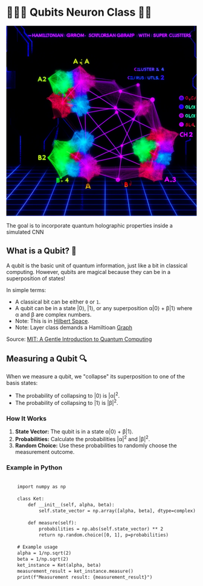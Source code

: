 <link rel="stylesheet" type="text/css" href="styles.css">

# 🧙‍♀️✨ Qubits Neuron Class 🚀🌌

<img src='https://github.com/LilaShiba/Quantum_Collapse_Neuron/blob/main/imgs/hamiltonian.png'>

The goal is to incorporate quantum holographic properties inside a simulated CNN

<h2>What is a Qubit? 🧩</h2>

<p>A qubit is the basic unit of quantum information, just like a bit in classical computing. However, qubits are magical because they can be in a superposition of states!</p>

<p>In simple terms:</p>

<ul>
  <li>A classical bit can be either <code>0</code> or <code>1</code>.</li>
  <li>A qubit can be in a state |0⟩, |1⟩, or any superposition α|0⟩ + β|1⟩ where α and β are complex numbers.</li>
  <li>Note: This is in <a href="https://en.wikipedia.org/wiki/Hilbert_space">Hilbert Space</a>.</li>
  <li>Note: Layer class demands a Hamiltioan <a href='https://en.wikipedia.org/wiki/Hamiltonian_path'> Graph</a></li>
</ul>

<p>Source: <a href="https://mitpressbookstore.mit.edu/book/9780262526678">MIT: A Gentle Introduction to Quantum Computing</a></p>



## Measuring a Qubit 🔍

<p>When we measure a qubit, we "collapse" its superposition to one of the basis states:</p>

<ul>
  <li>The probability of collapsing to |0⟩ is |α|<sup>2</sup>.</li>
  <li>The probability of collapsing to |1⟩ is |β|<sup>2</sup>.</li>
</ul>

<h3>How It Works</h3>

<ol>
  <li><strong>State Vector:</strong> The qubit is in a state α|0⟩ + β|1⟩.</li>
  <li><strong>Probabilities:</strong> Calculate the probabilities |α|<sup>2</sup> and |β|<sup>2</sup>.</li>
  <li><strong>Random Choice:</strong> Use these probabilities to randomly choose the measurement outcome.</li>
</ol>


### Example in Python

<pre><code>
    import numpy as np
    
    class Ket:
        def __init__(self, alpha, beta):
            self.state_vector = np.array([alpha, beta], dtype=complex)
    
        def measure(self):
            probabilities = np.abs(self.state_vector) ** 2
            return np.random.choice([0, 1], p=probabilities)
    
    # Example usage
    alpha = 1/np.sqrt(2)
    beta = 1/np.sqrt(2)
    ket_instance = Ket(alpha, beta)
    measurement_result = ket_instance.measure()
    print(f"Measurement result: {measurement_result}")
</code></pre>
